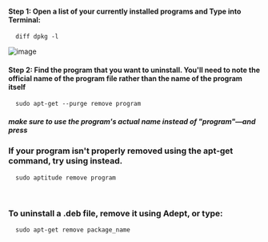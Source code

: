 #### Step 1: Open a list of your currently installed programs and Type into Terminal:


      diff dpkg -l 
 
![image](https://github.com/user-attachments/assets/d2b69f66-87ba-4ba0-97dd-73b5af6fad21) 

####  Step 2: Find the program that you want to uninstall. You'll need to note the official name of the program file rather than the name of the program itself




      sudo apt-get --purge remove program



##### make sure to use the program's actual name instead of "program"—and press


### If your program isn't properly removed using the apt-get command, try using instead.
      sudo aptitude remove program
<br/>

### To uninstall a .deb file, remove it using Adept, or type:




      sudo apt-get remove package_name


